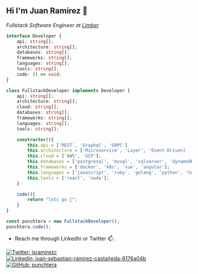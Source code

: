 <h2>Hi I'm Juan Ramirez 👋</h2>
<p><em>Fullstack Software Engineer at <a href="https://www.limberhealth.com/">Limber</a> </em></p>

```typescript
interface Developer {
    api: string[];
    architecture: string[];
    databases: string[];
    frameworks: string[];
    languages: string[];
    tools: string[];
    code: () => void;
}

class FullstackDeveloper implements Developer {
    api: string[];
    architecture: string[];
    cloud: string[];
    databases: string[];
    frameworks: string[];
    languages: string[];
    tools: string[];

    constructor(){
        this.api = ['REST', 'Graphql', 'GRPC']
        this.architecture = ['Microservice', 'Layer', 'Event-Driven]
        this.cloud = ['AWS', 'GCP'];
        this.databases = ['postgresql', 'mysql', 'sqlserver', 'dynamoDB', 'MongoDB'];
        this.frameworks = ['docker', 'k8s', 'vue', 'angular'];
        this.languages = ['javascript', 'ruby', 'golang', 'python', 'C#'];
        this.tools = ['react', 'node'];
    }

    code(){
        return "lets go 🧨";
    }
}

const punchtera = new FullstackDeveloper();
punchtera.code();

```

- Reach me through LinkedIn or Twitter 📫. 

[![Twitter: jsramirezc](https://img.shields.io/twitter/follow/jsramirezc?style=social)](https://twitter.com/jsramirezc)
[![Linkedin: juan-sebastian-ramirez-castañeda-8176a04b](https://img.shields.io/badge/-juan-blue?style=flat-square&logo=Linkedin&logoColor=white&link=https://www.linkedin.com/in/juan-sebastian-ramirez-castañeda-8176a04b/)](https://www.linkedin.com/in/juan-sebastian-ramirez-castañeda-8176a04b/)
[![GitHub: punchtera](https://img.shields.io/github/followers/thaiane?label=follow&style=social)](https://github.com/punchtera)

